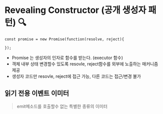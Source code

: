 # Revealing Constructor (공개 생성자 패턴) 	&#128269;

```
const promise = new Promise(function(resolve, reject){

});
```

* Promise 는 생성자의 인자로 함수를 받는다. (executor 함수)
* 객체 내부 상태 변경할수 있도록 resovle, reject함수를 외부에 노출하는 매커니즘 제공
* 생성자 코드만 resovle, reject에 접근 가능, 다른 코드는 접근/변경 불가

 
## 읽기 전용 이벤트 이미터
> emit메소드를 호출할수 없는 특별한 종류의 이미터
